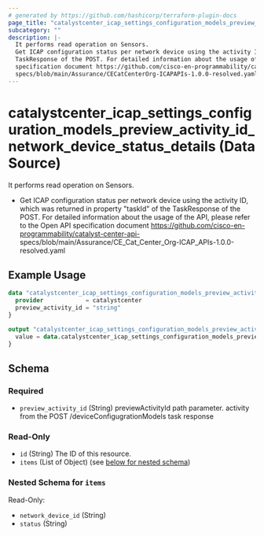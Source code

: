 ```yaml
---
# generated by https://github.com/hashicorp/terraform-plugin-docs
page_title: "catalystcenter_icap_settings_configuration_models_preview_activity_id_network_device_status_details Data Source - terraform-provider-catalystcenter"
subcategory: ""
description: |-
  It performs read operation on Sensors.
  Get ICAP configuration status per network device using the activity ID, which was returned in property "taskId" of the
  TaskResponse of the POST. For detailed information about the usage of the API, please refer to the Open API
  specification document https://github.com/cisco-en-programmability/catalyst-center-api-
  specs/blob/main/Assurance/CECatCenterOrg-ICAPAPIs-1.0.0-resolved.yaml
---
```


# catalystcenter_icap_settings_configuration_models_preview_activity_id_network_device_status_details (Data Source)

It performs read operation on Sensors.

- Get ICAP configuration status per network device using the activity ID, which was returned in property "taskId" of the
TaskResponse of the POST. For detailed information about the usage of the API, please refer to the Open API
specification document https://github.com/cisco-en-programmability/catalyst-center-api-
specs/blob/main/Assurance/CE_Cat_Center_Org-ICAP_APIs-1.0.0-resolved.yaml

## Example Usage

```terraform
data "catalystcenter_icap_settings_configuration_models_preview_activity_id_network_device_status_details" "example" {
  provider            = catalystcenter
  preview_activity_id = "string"
}

output "catalystcenter_icap_settings_configuration_models_preview_activity_id_network_device_status_details_example" {
  value = data.catalystcenter_icap_settings_configuration_models_preview_activity_id_network_device_status_details.example.items
}
```

<!-- schema generated by tfplugindocs -->
## Schema

### Required

- `preview_activity_id` (String) previewActivityId path parameter. activity from the POST /deviceConfigugrationModels task response

### Read-Only

- `id` (String) The ID of this resource.
- `items` (List of Object) (see [below for nested schema](#nestedatt--items))

<a id="nestedatt--items"></a>
### Nested Schema for `items`

Read-Only:

- `network_device_id` (String)
- `status` (String)
